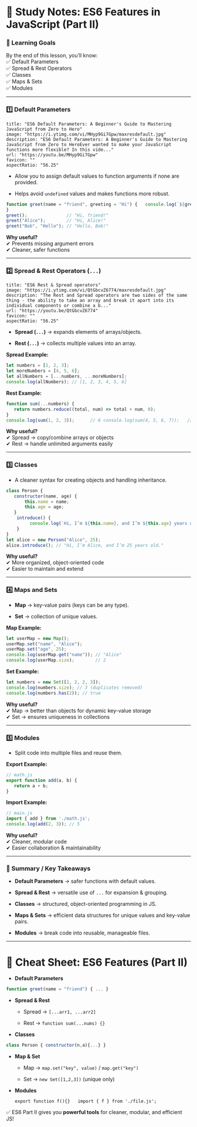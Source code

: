 # 📑 Study Notes: ES6 Features in JavaScript (Part II)

### 🌟 Learning Goals

By the end of this lesson, you’ll know:  
✅ Default Parameters  
✅ Spread & Rest Operators  
✅ Classes  
✅ Maps & Sets  
✅ Modules

---

### 1️⃣ Default Parameters

```embed
title: "ES6 Default Parameters: A Beginner's Guide to Mastering JavaScript from Zero to Hero"
image: "https://i.ytimg.com/vi/MHyp9Gi7Gpw/maxresdefault.jpg"
description: "ES6 Default Parameters: A Beginner's Guide to Mastering JavaScript from Zero to HeroEver wanted to make your JavaScript functions more flexible? In this vide..."
url: "https://youtu.be/MHyp9Gi7Gpw"
favicon: ""
aspectRatio: "56.25"
```


- Allow you to assign default values to function arguments if none are provided.
    
- Helps avoid `undefined` values and makes functions more robust.
    

```js
function greet(name = "friend", greeting = "Hi") {   console.log(`${greeting}, ${name}!`); 
}  
greet();               // "Hi, friend!" 
greet("Alice");        // "Hi, Alice!" 
greet("Bob", "Hello"); // "Hello, Bob!"
```

**Why useful?**  
✔ Prevents missing argument errors  
✔ Cleaner, safer functions

---

### 2️⃣ Spread & Rest Operators (`...`)

```embed
title: "ES6 Rest & Spread operators"
image: "https://i.ytimg.com/vi/QtGbcvZ6774/maxresdefault.jpg"
description: "The Rest and Spread operators are two sides of the same thing - the ability to take an array and break it apart into its individual components or combine a b..."
url: "https://youtu.be/QtGbcvZ6774"
favicon: ""
aspectRatio: "56.25"
```


- **Spread (`...`)** → expands elements of arrays/objects.
    
- **Rest (`...`)** → collects multiple values into an array.
    

**Spread Example:**

```js
let numbers = [1, 2, 3]; 
let moreNumbers = [4, 5, 6]; 
let allNumbers = [...numbers, ...moreNumbers]; 
console.log(allNumbers); // [1, 2, 3, 4, 5, 6]
```

**Rest Example:**

```js
function sum(...numbers) {
   return numbers.reduce((total, num) => total + num, 0); 
} 
console.log(sum(1, 2, 3));      // 6 console.log(sum(4, 5, 6, 7));   // 22
```

**Why useful?**  
✔ Spread → copy/combine arrays or objects  
✔ Rest → handle unlimited arguments easily

---

### 3️⃣ Classes

- A cleaner syntax for creating objects and handling inheritance.
    

```js
class Person {
   constructor(name, age) {     
	   this.name = name;     
	   this.age = age;
   }
    introduce() {
         console.log(`Hi, I’m ${this.name}, and I’m ${this.age} years old.`);   
	} 
}  
let alice = new Person("Alice", 25); 
alice.introduce(); // "Hi, I’m Alice, and I’m 25 years old."
```

**Why useful?**  
✔ More organized, object-oriented code  
✔ Easier to maintain and extend

---

### 4️⃣ Maps and Sets

- **Map** → key-value pairs (keys can be any type).
    
- **Set** → collection of unique values.
    

**Map Example:**

```js
let userMap = new Map(); 
userMap.set("name", "Alice"); 
userMap.set("age", 25);  
console.log(userMap.get("name")); // "Alice" 
console.log(userMap.size);        // 2
```

**Set Example:**

```js
let numbers = new Set([1, 2, 2, 3]); 
console.log(numbers.size); // 3 (duplicates removed) 
console.log(numbers.has(2)); // true
```

**Why useful?**  
✔ Map → better than objects for dynamic key-value storage  
✔ Set → ensures uniqueness in collections

---

### 5️⃣ Modules

- Split code into multiple files and reuse them.
    

**Export Example:**

```js
// math.js
export function add(a, b) {
   return a + b;
}
```

**Import Example:**

```js
// main.js
import { add } from './math.js';
console.log(add(2, 3)); // 5
```

**Why useful?**  
✔ Cleaner, modular code  
✔ Easier collaboration & maintainability

---

### 📌 Summary / Key Takeaways

- **Default Parameters** → safer functions with default values.
    
- **Spread & Rest** → versatile use of `...` for expansion & grouping.
    
- **Classes** → structured, object-oriented programming in JS.
    
- **Maps & Sets** → efficient data structures for unique values and key-value pairs.
    
- **Modules** → break code into reusable, manageable files.
    

---

# 📝 Cheat Sheet: ES6 Features (Part II)

- **Default Parameters**
    
```js
function greet(name = "friend") { ... }
```
    
- **Spread & Rest**
    
    - Spread → `[...arr1, ...arr2]`
        
    - Rest → `function sum(...nums) {}`
        
- **Classes**
    
```js
class Person { constructor(n,a){...} }
```
    
- **Map & Set**
    
    - Map → `map.set("key", value)` / `map.get("key")`
        
    - Set → `new Set([1,2,3])` (unique only)
        
- **Modules**
    
    `export function f(){}   import { f } from './file.js';`
    

✅ ES6 Part II gives you **powerful tools** for cleaner, modular, and efficient JS!